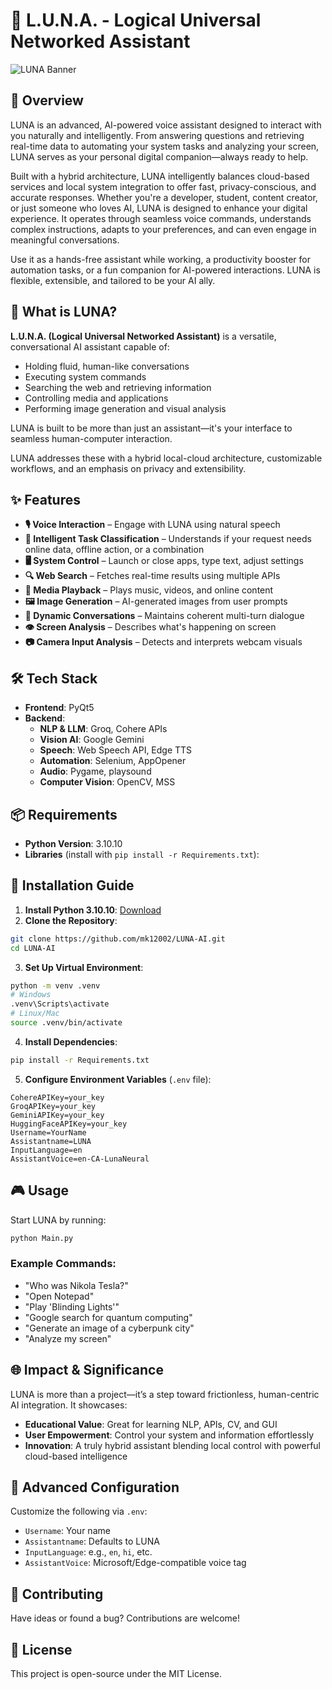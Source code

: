 # 🌙 L.U.N.A. - Logical Universal Networked Assistant

![LUNA Banner](Frontend/Graphics/logo.gif)

## 🌟 Overview
LUNA is an advanced, AI-powered voice assistant designed to interact with you naturally and intelligently. From answering questions and retrieving real-time data to automating your system tasks and analyzing your screen, LUNA serves as your personal digital companion—always ready to help.

Built with a hybrid architecture, LUNA intelligently balances cloud-based services and local system integration to offer fast, privacy-conscious, and accurate responses. Whether you're a developer, student, content creator, or just someone who loves AI, LUNA is designed to enhance your digital experience. It operates through seamless voice commands, understands complex instructions, adapts to your preferences, and can even engage in meaningful conversations.

Use it as a hands-free assistant while working, a productivity booster for automation tasks, or a fun companion for AI-powered interactions. LUNA is flexible, extensible, and tailored to be your AI ally.

## 🤖 What is LUNA?
**L.U.N.A. (Logical Universal Networked Assistant)** is a versatile, conversational AI assistant capable of:
- Holding fluid, human-like conversations
- Executing system commands
- Searching the web and retrieving information
- Controlling media and applications
- Performing image generation and visual analysis

LUNA is built to be more than just an assistant—it's your interface to seamless human-computer interaction.

LUNA addresses these with a hybrid local-cloud architecture, customizable workflows, and an emphasis on privacy and extensibility.

## ✨ Features
- **🎙️ Voice Interaction** – Engage with LUNA using natural speech
- **🧠 Intelligent Task Classification** – Understands if your request needs online data, offline action, or a combination
- **🖥️ System Control** – Launch or close apps, type text, adjust settings
- **🔍 Web Search** – Fetches real-time results using multiple APIs
- **🎵 Media Playback** – Plays music, videos, and online content
- **🖼️ Image Generation** – AI-generated images from user prompts
- **💬 Dynamic Conversations** – Maintains coherent multi-turn dialogue
- **👁️ Screen Analysis** – Describes what's happening on screen
- **📷 Camera Input Analysis** – Detects and interprets webcam visuals

## 🛠️ Tech Stack
- **Frontend**: PyQt5
- **Backend**:
  - **NLP & LLM**: Groq, Cohere APIs
  - **Vision AI**: Google Gemini
  - **Speech**: Web Speech API, Edge TTS
  - **Automation**: Selenium, AppOpener
  - **Audio**: Pygame, playsound
  - **Computer Vision**: OpenCV, MSS

## 📦 Requirements
- **Python Version**: 3.10.10
- **Libraries** (install with `pip install -r Requirements.txt`):

## 🚀 Installation Guide
1. **Install Python 3.10.10**: [Download](https://www.python.org/downloads/release/python-31010/)
2. **Clone the Repository**:
```bash
git clone https://github.com/mk12002/LUNA-AI.git
cd LUNA-AI
```
3. **Set Up Virtual Environment**:
```bash
python -m venv .venv
# Windows
.venv\Scripts\activate
# Linux/Mac
source .venv/bin/activate
```
4. **Install Dependencies**:
```bash
pip install -r Requirements.txt
```
5. **Configure Environment Variables** (`.env` file):
```
CohereAPIKey=your_key
GroqAPIKey=your_key
GeminiAPIKey=your_key
HuggingFaceAPIKey=your_key
Username=YourName
Assistantname=LUNA
InputLanguage=en
AssistantVoice=en-CA-LunaNeural
```

## 🎮 Usage
Start LUNA by running:
```bash
python Main.py
```
### Example Commands:
- "Who was Nikola Tesla?"
- "Open Notepad"
- "Play 'Blinding Lights'"
- "Google search for quantum computing"
- "Generate an image of a cyberpunk city"
- "Analyze my screen"


## 🌐 Impact & Significance
LUNA is more than a project—it’s a step toward frictionless, human-centric AI integration. It showcases:
- **Educational Value**: Great for learning NLP, APIs, CV, and GUI
- **User Empowerment**: Control your system and information effortlessly
- **Innovation**: A truly hybrid assistant blending local control with powerful cloud-based intelligence


## 🧰 Advanced Configuration
Customize the following via `.env`:
- `Username`: Your name
- `Assistantname`: Defaults to LUNA
- `InputLanguage`: e.g., `en`, `hi`, etc.
- `AssistantVoice`: Microsoft/Edge-compatible voice tag

## 🤝 Contributing
Have ideas or found a bug? Contributions are welcome!

## 📄 License
This project is open-source under the MIT License.


